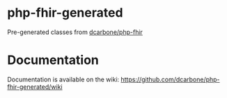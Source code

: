 # php-fhir-generated
Pre-generated classes from [dcarbone/php-fhir](https://github.com/dcarbone/php-fhir)

# Documentation

Documentation is available on the wiki: https://github.com/dcarbone/php-fhir-generated/wiki